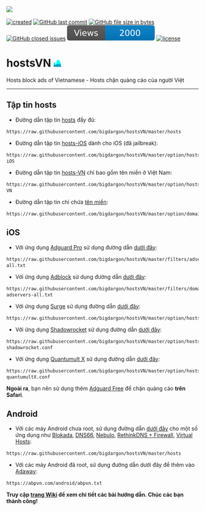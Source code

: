 ![](https://raw.githubusercontent.com/bigdargon/hostsVN/gh-pages/logo.png)

[![created](https://img.shields.io/badge/created-02%20jul%202018-brightgreen.svg?style=flat-square)](https://bigdargon.github.io/hostsVN/) [![GitHub last commit](https://img.shields.io/github/last-commit/bigdargon/hostsVN/master.svg?style=flat-square)](https://github.com/bigdargon/hostsVN/commits/master) [![GitHub file size in bytes](https://img.shields.io/github/size/bigdargon/hostsVN/hosts.svg?style=flat-square)](https://github.com/bigdargon/hostsVN/raw/master/hosts) [![GitHub closed issues](https://img.shields.io/github/issues-closed-raw/bigdargon/hostsVN.svg?style=flat-square)](https://github.com/bigdargon/hostsVN/issues?q=is%3Aissue+is%3Aclosed) [![Image of insights](https://github.com/bigdargon/insights/blob/master/svg/139376543/badge.svg)](https://github.com/bigdargon/insights/blob/master/readme/139376543/week.md) [![license](https://img.shields.io/github/license/bigdargon/hostsVN.svg?style=flat-square)](https://github.com/bigdargon/hostsVN/blob/master/LICENSE)

# hostsVN [<img alt="Image of insights" src="https://github.com/bigdargon/insights/blob/master/graph/139376543/small/week.png" height="20">](https://github.com/bigdargon/insights/blob/master/readme/139376543/week.md)

Hosts block ads of Vietnamese - Hosts chặn quảng cáo của người Việt

***

## Tập tin hosts

- Đường dẫn tập tin [hosts](https://raw.githubusercontent.com/bigdargon/hostsVN/master/hosts) đầy đủ:
```
https://raw.githubusercontent.com/bigdargon/hostsVN/master/hosts
```

- Đường dẫn tập tin [hosts-iOS](https://raw.githubusercontent.com/bigdargon/hostsVN/master/option/hosts-iOS) dành cho iOS (đã jailbreak):
```
https://raw.githubusercontent.com/bigdargon/hostsVN/master/option/hosts-iOS
```

- Đường dẫn tập tin [hosts-VN](https://raw.githubusercontent.com/bigdargon/hostsVN/master/option/hosts-VN) chỉ bao gồm tên miền ở Việt Nam:
```
https://raw.githubusercontent.com/bigdargon/hostsVN/master/option/hosts-VN
```

- Đường dẫn tập tin chỉ chứa [tên miền](https://raw.githubusercontent.com/bigdargon/hostsVN/master/option/domain.txt):
```
https://raw.githubusercontent.com/bigdargon/hostsVN/master/option/domain.txt
```

## iOS

- Với ứng dụng [Adguard Pro](https://github.com/bigdargon/hostsVN/wiki/Adguard-Pro) sử dụng đường dẫn [dưới đây](https://raw.githubusercontent.com/bigdargon/hostsVN/master/filters/adservers-all.txt):
```
https://raw.githubusercontent.com/bigdargon/hostsVN/master/filters/adservers-all.txt
```

- Với ứng dụng [Adblock](https://github.com/bigdargon/hostsVN/wiki/Adblock) sử dụng đường dẫn [dưới đây](https://raw.githubusercontent.com/bigdargon/hostsVN/master/filters/domain-adservers-all.txt):
```
https://raw.githubusercontent.com/bigdargon/hostsVN/master/filters/domain-adservers-all.txt
```

- Với ứng dụng [Surge](https://github.com/bigdargon/hostsVN/wiki/Surge) sử dụng đường dẫn [dưới đây](https://raw.githubusercontent.com/bigdargon/hostsVN/master/option/hostsVN.conf):
```
https://raw.githubusercontent.com/bigdargon/hostsVN/master/option/hostsVN.conf
```

- Với ứng dụng [Shadowrocket](https://github.com/bigdargon/hostsVN/wiki/Shadowrocket) sử dụng đường dẫn [dưới đây](https://raw.githubusercontent.com/bigdargon/hostsVN/master/option/hostsVN-shadowrocket.conf):
```
https://raw.githubusercontent.com/bigdargon/hostsVN/master/option/hostsVN-shadowrocket.conf
```

- Với ứng dụng [Quantumult X](https://github.com/bigdargon/hostsVN/wiki/Quantumult-X) sử dụng đường dẫn [dưới đây](https://raw.githubusercontent.com/bigdargon/hostsVN/master/option/hostsVN-quantumultX.conf):
```
https://raw.githubusercontent.com/bigdargon/hostsVN/master/option/hostsVN-quantumultX.conf
```

**Ngoài ra**, bạn nên sử dụng thêm [Adguard Free](https://github.com/bigdargon/hostsVN/wiki/Adguard) để chặn quảng cáo **trên Safari**.

## Android

- Với các máy Android chưa root, sử dụng đường dẫn [dưới đây](https://raw.githubusercontent.com/bigdargon/hostsVN/master/hosts) cho một số ứng dụng như [Blokada](https://github.com/blokadaorg/blokada), [DNS66](https://github.com/julian-klode/dns66/), [Nebulo](https://github.com/Ch4t4r/Nebulo), [RethinkDNS + Firewall](https://github.com/celzero/rethink-app), [Virtual Hosts](https://play.google.com/store/apps/details?id=com.github.xfalcon.vhosts):
```
https://raw.githubusercontent.com/bigdargon/hostsVN/master/hosts
```

- Với các máy Android đã root, sử dụng đường dẫn dưới đây để thêm vào [Adaway](https://f-droid.org/en/packages/org.adaway/):
```
https://abpvn.com/android/abpvn.txt
```

**Truy cập [trang Wiki](https://github.com/bigdargon/hostsVN/wiki) để xem chi tiết các bài hướng dẫn. Chúc các bạn thành công!**
